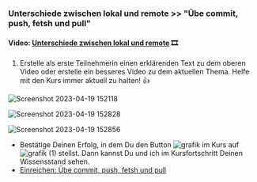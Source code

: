 
### **Unterschiede zwischen lokal und remote >> "Übe commit, push, fetsh und pull"**

#### **Video:**  [Unterschiede zwischen lokal und remote](https://maxeythschulede-my.sharepoint.com/:v:/g/personal/schwaiger_max-eyth-schule_de1/ESlOxWKDgoBLsDYPQ2cQtCIB1S96UnsvM1ImPLhTkgHQMg?e=Z6Tvki) 🎞

  

1.  Erstelle als erste Teilnehmerin einen erklärenden Text zu dem oberen Video oder erstelle ein besseres Video zu dem aktuellen Thema.
Helfe mit den Kurs immer aktuell zu halten! 👍
     
![Screenshot 2023-04-19 152118](https://user-images.githubusercontent.com/78038701/233102245-ca376faf-63a9-4ade-b7f9-3ba1a253b1c2.jpg)


![Screenshot 2023-04-19 152828](https://user-images.githubusercontent.com/78038701/233102263-e125009d-4f6b-425a-9cd0-3eac3663bfd6.jpg)


![Screenshot 2023-04-19 152856](https://user-images.githubusercontent.com/78038701/233102276-48fbbf6c-6b88-4e5d-9482-68acc5a9c280.jpg)


-   Bestätige Deinen Erfolg, in dem Du den Button ![grafik](https://user-images.githubusercontent.com/78038701/230964845-fc4ace3c-7f16-40ad-8ba1-280b6795fa56.png)
im Kurs auf ![grafik (1)](https://user-images.githubusercontent.com/78038701/230964881-356a6d1e-bd72-4c26-aab5-03a17033ba67.png)
stellst. Dann kannst Du und ich im Kursfortschritt Deinen Wissensstand sehen.
- [Einreichen: Übe commit, push, fetsh und pull](https://mo9710.schule.hessen.de/mod/assign/view.php?id=31235)
